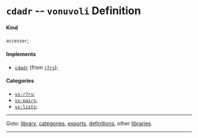 

<a id='definition__vonuvoli__cdadr'></a>

# `cdadr` -- `vonuvoli` Definition


<a id='definition__vonuvoli__cdadr__kind'></a>

#### Kind

`accessor`;


<a id='definition__vonuvoli__cdadr__implements'></a>

#### Implements

 * [`cdadr`](../../r7rs/definitions/cdadr.md#definition__r7rs__cdadr) (from [`r7rs`](../../r7rs/_index.md#library__r7rs));


<a id='definition__vonuvoli__cdadr__categories'></a>

#### Categories

 * [`vs:r7rs`](../../vonuvoli/categories/vs_3a_r7rs.md#category__vonuvoli__vs_3a_r7rs);
 * [`vs:pairs`](../../vonuvoli/categories/vs_3a_pairs.md#category__vonuvoli__vs_3a_pairs);
 * [`vs:lists`](../../vonuvoli/categories/vs_3a_lists.md#category__vonuvoli__vs_3a_lists);

----

Goto: [library](../../vonuvoli/_index.md#library__vonuvoli), [categories](../../vonuvoli/categories/_index.md#toc__vonuvoli__categories), [exports](../../vonuvoli/exports/_index.md#toc__vonuvoli__exports), [definitions](../../vonuvoli/definitions/_index.md#toc__vonuvoli__definitions), other [libraries](../../_libraries.md#toc__libraries).

----

